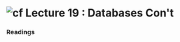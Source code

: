 ![cf](http://i.imgur.com/7v5ASc8.png) Lecture 19 : Databases Con't
=====================================


### Readings
